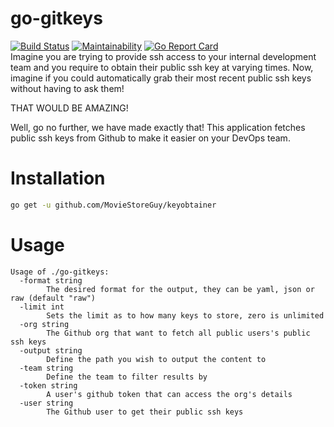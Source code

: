 # go-gitkeys
[![Build Status](https://travis-ci.org/MovieStoreGuy/go-gitkeys.svg?branch=master)](https://travis-ci.org/MovieStoreGuy/go-gitkeys)
[![Maintainability](https://api.codeclimate.com/v1/badges/bb13016d1510af20b550/maintainability)](https://codeclimate.com/github/MovieStoreGuy/go-gitkeys/maintainability)
[![Go Report Card](https://goreportcard.com/badge/github.com/MovieStoreGuy/go-gitkeys)](https://goreportcard.com/report/github.com/MovieStoreGuy/go-gitkeys)  
Imagine you are trying to provide ssh access to your internal development team and you require to obtain
their public ssh key at varying times.
Now, imagine if you could automatically grab their most recent public ssh keys without having to ask them!  

THAT WOULD BE AMAZING!

Well, go no further, we have made exactly that!
This application fetches public ssh keys from Github to make it easier on your DevOps team.

# Installation
```sh
go get -u github.com/MovieStoreGuy/keyobtainer
```

# Usage
```
Usage of ./go-gitkeys:
  -format string
    	The desired format for the output, they can be yaml, json or raw (default "raw")
  -limit int
    	Sets the limit as to how many keys to store, zero is unlimited
  -org string
    	The Github org that want to fetch all public users's public ssh keys
  -output string
    	Define the path you wish to output the content to
  -team string
    	Define the team to filter results by
  -token string
    	A user's github token that can access the org's details
  -user string
    	The Github user to get their public ssh keys

```
